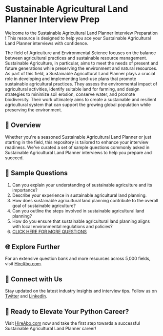 # Sustainable Agricultural Land Planner Interview Prep

Welcome to the Sustainable Agricultural Land Planner Interview Preparation ! This resource is designed to help you ace your Sustainable Agricultural Land Planner interviews with confidence.

The field of Agriculture and Environmental Science focuses on the balance between agricultural practices and sustainable resource management. Sustainable Agriculture, in particular, aims to meet the needs of present and future generations while preserving the environment and natural resources. As part of this field, a Sustainable Agricultural Land Planner plays a crucial role in developing and implementing land-use plans that promote sustainable agricultural practices. They assess the environmental impact of agricultural activities, identify suitable land for farming, and design strategies to minimize soil erosion, conserve water, and promote biodiversity. Their work ultimately aims to create a sustainable and resilient agricultural system that can support the growing global population while preserving the environment.

## 🚀 Overview

Whether you're a seasoned Sustainable Agricultural Land Planner or just starting in the field, this repository is tailored to enhance your interview readiness. We've curated a set of sample questions commonly asked in Sustainable Agricultural Land Planner interviews to help you prepare and succeed.

## 📝 Sample Questions

1. Can you explain your understanding of sustainable agriculture and its importance?
2. Describe your experience in sustainable agricultural land planning.
3. How does sustainable agricultural land planning contribute to the overall goal of sustainable agriculture?
4. Can you outline the steps involved in sustainable agricultural land planning?
5. How do you ensure that sustainable agricultural land planning aligns with local environmental regulations and policies?
6. [CLICK HERE FOR MORE QUESTIONS](https://hireabo.com/job/10_4_24/Sustainable%20Agricultural%20Land%20Planner)

## 🌐 Explore Further

For an extensive question bank and more resources across 5,000 fields, visit [HireAbo.com](https://www.hireabo.com).

## 📱 Connect with Us

Stay updated on the latest industry insights and interview tips. Follow us on [Twitter](https://twitter.com/hireabo) and [LinkedIn](https://www.linkedin.com/in/hire-abo-3609972a8/).

## 🚀 Ready to Elevate Your Python Career?

Visit [HireAbo.com](https://www.hireabo.com) now and take the first step towards a successful Sustainable Agricultural Land Planner career!